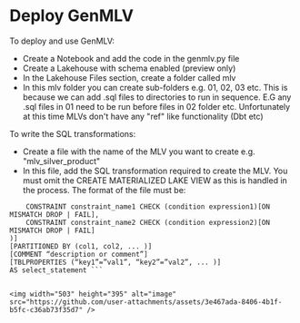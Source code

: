 # Deploy GenMLV
To deploy and use GenMLV:

- Create a Notebook and add the code in the genmlv.py file
- Create a Lakehouse with schema enabled (preview only)
- In the Lakehouse Files section, create a folder called mlv
- In this mlv folder you can create sub-folders e.g. 01, 02, 03 etc.  This is because we can add .sql files to directories to run in sequence.  E.G any .sql files in 01 need to be run before files in 02 folder etc.  Unfortunately at this time MLVs don't have any "ref" like functionality (Dbt etc)

To write the SQL transformations:
- Create a file with the name of the MLV you want to create e.g. "mlv_silver_product"
- In this file, add the SQL transformation required to create the MLV.  You must omit the CREATE MATERIALIZED LAKE VIEW as this is handled in the process.  The format of the file must be:

```[( 
    CONSTRAINT constraint_name1 CHECK (condition expression1)[ON MISMATCH DROP | FAIL],  
    CONSTRAINT constraint_name2 CHECK (condition expression2)[ON MISMATCH DROP | FAIL] 
)] 
[PARTITIONED BY (col1, col2, ... )] 
[COMMENT “description or comment”] 
[TBLPROPERTIES (“key1”=”val1”, “key2”=”val2”, ... )] 
AS select_statement ```


<img width="503" height="395" alt="image" src="https://github.com/user-attachments/assets/3e467ada-8406-4b1f-b5fc-c36ab73f35d7" />




